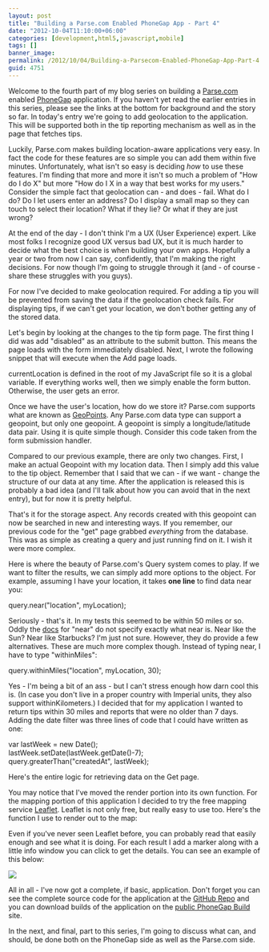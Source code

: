 ```yaml
---
layout: post
title: "Building a Parse.com Enabled PhoneGap App - Part 4"
date: "2012-10-04T11:10:00+06:00"
categories: [development,html5,javascript,mobile]
tags: []
banner_image: 
permalink: /2012/10/04/Building-a-Parsecom-Enabled-PhoneGap-App-Part-4
guid: 4751
---
```


Welcome to the fourth part of my blog series on building a <a href="http://www.parse.com">Parse.com</a> enabled <a href="http://www.phonegap.com">PhoneGap</a> application. If you haven't yet read the earlier entries in this series, please see the links at the bottom for background and the story so far. In today's entry we're going to add geolocation to the application. This will be supported both in the tip reporting mechanism as well as in the page that fetches tips.
<!--more-->
Luckily, Parse.com makes building location-aware applications very easy. In fact the code for these features are so simple you can add them within five minutes. Unfortunately, what isn't so easy is deciding <i>how</i> to use these features. I'm finding that more and more it isn't so much a problem of "How do I do X" but more "How do I X in a way that best works for my users." Consider the simple fact that geolocation can - and does - fail. What do I do? Do I let users enter an address? Do I display a small map so they can touch to select their location? What if they lie? Or what if they are just wrong? 

At the end of the day - I don't think I'm a UX (User Experience) expert. Like most folks I recognize good UX versus bad UX, but it is much harder to decide what the best choice is when building your own apps. Hopefully a year or two from now I can say, confidently, that I'm making the right decisions. For now though I'm going to struggle through it (and - of course - share these struggles with you guys). 

For now I've decided to make geolocation required. For adding a tip you will be prevented from saving the data if the geolocation check fails. For displaying tips, if we can't get your location, we don't bother getting any of the stored data. 

Let's begin by looking at the changes to the tip form page. The first thing I did was add "disabled" as an attribute to the submit button. This means the page loads with the form immediately disabled. Next, I wrote the following snippet that will execute when the Add page loads. 

<script src="https://gist.github.com/3834116.js?file=gistfile1.js"></script>

currentLocation is defined in the root of my JavaScript file so it is a global variable. If everything works well, then we simply enable the form button. Otherwise, the user gets an error.

Once we have the user's location, how do we store it? Parse.com supports what are known as <a href="https://parse.com/docs/js_guide#geo">GeoPoints</a>. Any Parse.com data type can support a geopoint, but only one geopoint. A geopoint is simply a longitude/latitude data pair. Using it is quite simple though. Consider this code taken from the form submission handler.

<script src="https://gist.github.com/3834204.js?file=gistfile1.js"></script>

Compared to our previous example, there are only two changes. First, I make an actual Geopoint with my location data. Then I simply add this value to the tip object. Remember that I said that we can - if we want - change the structure of our data at any time. After the application is released this is probably a bad idea (and I'll talk about how you can avoid that in the next entry), but for now it is pretty helpful. 

That's it for the storage aspect. Any records created with this geopoint can now be searched in new and interesting ways. If you remember, our previous code for the "get" page grabbed <i>everything</i> from the database. This was as simple as creating a query and just running find on it. I wish it were more complex. 

Here is where the beauty of Parse.com's Query system comes to play. If we want to filter the results, we can simply add more options to the object. For example, assuming I have your location, it takes <b>one line</b> to find data near you:

query.near("location", myLocation);

Seriously - that's it. In my tests this seemed to be within 50 miles or so. Oddly the <a href="https://parse.com/docs/js/symbols/Parse.Query.html#near">docs</a> for "near" do not specify exactly what near is. Near like the Sun? Near like Starbucks? I'm just not sure. However, they do provide a few alternatives. These are much more complex though. Instead of typing near, I have to type "withinMiles":

query.withinMiles("location", myLocation, 30);

Yes - I'm being a bit of an ass - but I can't stress enough how darn cool this is. (In case you don't live in a proper country with Imperial units, they also support withinKilometers.) I decided that for my application I wanted to return tips within 30 miles and reports that were no older than 7 days. Adding the date filter was three lines of code that I could have written as one:

var lastWeek = new Date();<br/>
lastWeek.setDate(lastWeek.getDate()-7);<br/>
query.greaterThan("createdAt", lastWeek);

Here's the entire logic for retrieving data on the Get page.

<script src="https://gist.github.com/3834291.js?file=gistfile1.js"></script>

You may notice that I've moved the render portion into its own function. For the mapping portion of this application I decided to try the free mapping service <a href="http://leaflet.cloudmade.com/">Leaflet</a>. Leaflet is not only free, but really easy to use too. Here's the function I use to render out to the map:

<script src="https://gist.github.com/3834305.js?file=gistfile1.js"></script>

Even if you've never seen Leaflet before, you can probably read that easily enough and see what it is doing. For each result I add a marker along with a little info window you can click to get the details. You can see an example of this below:

<img src="https://static.raymondcamden.com/images/myshot.png" />

All in all - I've now got a complete, if basic, application. Don't forget you can see the complete source code for the application at the <a href="https://github.com/cfjedimaster/CowTipLine">GitHub Repo</a> and you can download builds of the application on the <a href="https://build.phonegap.com/apps/215210/share">public PhoneGap Build</a> site.

In the next, and final, part to this series, I'm going to discuss what can, and should, be done both on the PhoneGap side as well as the Parse.com side.